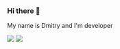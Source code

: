 ### Hi there 👋

My name is Dmitry and I'm developer

[![](https://img.shields.io/badge/-@danilovda-%23181717?style=flat-square&logo=github)](https://github.com/danilovda)
[![](https://img.shields.io/badge/-Dmitry%20Danilov-blue?style=flat-square&logo=Linkedin&logoColor=white&link=https://www.linkedin.com/in/danilovda/)](https://www.linkedin.com/in/danilovda/)

  
<!--
**danilovda/danilovda** is a ✨ _special_ ✨ repository because its `README.md` (this file) appears on your GitHub profile.

Here are some ideas to get you started:

- 🔭 I’m currently working on ...
- 🌱 I’m currently learning ...
- 👯 I’m looking to collaborate on ...
- 🤔 I’m looking for help with ...
- 💬 Ask me about ...

- 😄 Pronouns: ...
- ⚡ Fun fact: ...
-->
